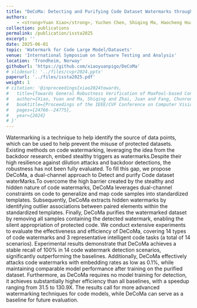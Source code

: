 ```yaml
---
title: "DeCoMa: Detecting and Purifying Code Dataset Watermarks through Dual Channel Code Abstraction"
authors: 
    - <strong>Yuan Xiao</strong>, Yuchen Chen, Shiqing Ma, Haocheng Huang, Chunrong Fang<sup>*</sup>, Yanwei Chen, Weisong Sun, Yunfeng Zhu, Xiaofang Zhang, Zhenyu Chen<sup>*</sup>
collection: publications
permalink: /publication/issta2025
excerpt: ''
date: 2025-06-01
topic: 'Watermark for Code Large Model/Datasets'
venue: 'International Symposium on Software Testing and Analysis'
location: 'Trondheim, Norway'
githuburl: 'https://github.com/xiaoyuanpigo/DeCoMa'
# slidesurl: '../files/cvpr2024.pptx'
paperurl: '../files/issta2025.pdf'
weight: 1
# citation: '@inproceedings{xiao2024towards,
#   title={Towards General Robustness Verification of MaxPool-based Convolutional Neural Networks via Tightening Linear Approximation},
#   author={Xiao, Yuan and Ma, Shiqing and Zhai, Juan and Fang, Chunrong and Jia, Jinyuan and Chen, Zhenyu},
#   booktitle={Proceedings of the IEEE/CVF Conference on Computer Vision and Pattern Recognition},
#   pages={24766--24775},
#   year={2024}
# }'
---
```


Watermarking is a technique to help identify the source of data points, which can be used to help prevent the misuse of protected datasets. Existing methods on code watermarking, leveraging the idea from the backdoor research, embed stealthy triggers as watermarks.Despite their high resilience against dilution attacks and backdoor detections, the robustness has not been fully evaluated. To fill this gap, we propose  DeCoMa, a dual-channel approach to Detect and purify Code dataset waterMarks.To overcome the high barrier created by the stealthy and hidden nature of code watermarks, DeCoMa leverages dual-channel constraints on code to generalize and map code samples into standardized templates. Subsequently, DeCoMa extracts hidden watermarks by identifying outlier associations between paired elements within the standardized templates. Finally, DeCoMa purifies the watermarked dataset by removing all samples containing the detected watermark, enabling the silent appropriation of protected code. We conduct extensive experiments to evaluate the effectiveness and efficiency of DeCoMa, covering 14 types of code watermarks and 3 representative intelligent code tasks (a total of 14 scenarios). Experimental results demonstrate that DeCoMa achieves a stable recall of 100% in 14 code watermark detection scenarios, significantly outperforming the baselines. Additionally, DeCoMa effectively attacks code watermarks with embedding rates as low as 0.1%, while maintaining comparable model performance after training on the purified dataset. Furthermore, as DeCoMa requires no model training for detection, it achieves substantially higher efficiency than all baselines, with a speedup ranging from 31.5 to 130.9X. The results call for more advanced watermarking techniques for code models, while DeCoMa can serve as a baseline for future evaluation.
